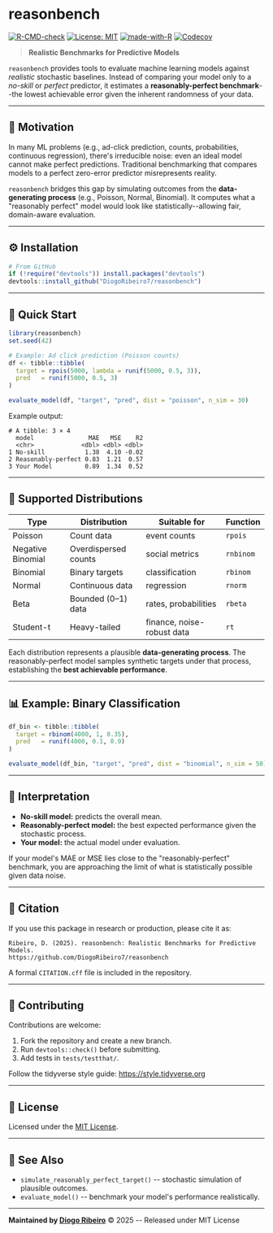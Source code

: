 # reasonbench

[![R-CMD-check](https://github.com/DiogoRibeiro7/reasonbench/actions/workflows/R-CMD-check.yaml/badge.svg)](https://github.com/DiogoRibeiro7/reasonbench/actions/workflows/R-CMD-check.yaml) [![License: MIT](https://img.shields.io/badge/License-MIT-yellow.svg)](LICENSE) [![made-with-R](https://img.shields.io/badge/Made%20with-R-276DC3.svg)](https://cran.r-project.org/) [![Codecov](https://codecov.io/gh/DiogoRibeiro7/reasonbench/branch/main/graph/badge.svg)](https://app.codecov.io/gh/DiogoRibeiro7/reasonbench)

> **Realistic Benchmarks for Predictive Models**

`reasonbench` provides tools to evaluate machine learning models against _realistic_ stochastic baselines. Instead of comparing your model only to a _no-skill_ or _perfect_ predictor, it estimates a **reasonably-perfect benchmark**--the lowest achievable error given the inherent randomness of your data.

--------------------------------------------------------------------------------

## 🧭 Motivation

In many ML problems (e.g., ad-click prediction, counts, probabilities, continuous regression), there's irreducible noise: even an ideal model cannot make perfect predictions. Traditional benchmarking that compares models to a perfect zero-error predictor misrepresents reality.

`reasonbench` bridges this gap by simulating outcomes from the **data-generating process** (e.g., Poisson, Normal, Binomial). It computes what a "reasonably perfect" model would look like statistically--allowing fair, domain-aware evaluation.

--------------------------------------------------------------------------------

## ⚙️ Installation

```r
# From GitHub
if (!require("devtools")) install.packages("devtools")
devtools::install_github("DiogoRibeiro7/reasonbench")
```

--------------------------------------------------------------------------------

## 🚀 Quick Start

```r
library(reasonbench)
set.seed(42)

# Example: Ad click prediction (Poisson counts)
df <- tibble::tibble(
  target = rpois(5000, lambda = runif(5000, 0.5, 3)),
  pred   = runif(5000, 0.5, 3)
)

evaluate_model(df, "target", "pred", dist = "poisson", n_sim = 30)
```

Example output:

```
# A tibble: 3 × 4
  model               MAE   MSE    R2
  <chr>             <dbl> <dbl> <dbl>
1 No-skill           1.38  4.10 -0.02
2 Reasonably-perfect 0.83  1.21  0.57
3 Your Model         0.89  1.34  0.52
```

--------------------------------------------------------------------------------

## 🧩 Supported Distributions

Type              | Distribution         | Suitable for               | Function
----------------- | -------------------- | -------------------------- | ---------
Poisson           | Count data           | event counts               | `rpois`
Negative Binomial | Overdispersed counts | social metrics             | `rnbinom`
Binomial          | Binary targets       | classification             | `rbinom`
Normal            | Continuous data      | regression                 | `rnorm`
Beta              | Bounded (0–1) data   | rates, probabilities       | `rbeta`
Student-t         | Heavy-tailed         | finance, noise-robust data | `rt`

Each distribution represents a plausible **data-generating process**. The reasonably-perfect model samples synthetic targets under that process, establishing the **best achievable performance**.

--------------------------------------------------------------------------------

## 📊 Example: Binary Classification

```r
df_bin <- tibble::tibble(
  target = rbinom(4000, 1, 0.35),
  pred   = runif(4000, 0.1, 0.9)
)

evaluate_model(df_bin, "target", "pred", dist = "binomial", n_sim = 50)
```

--------------------------------------------------------------------------------

## 🧠 Interpretation

- **No-skill model:** predicts the overall mean.
- **Reasonably-perfect model:** the best expected performance given the stochastic process.
- **Your model:** the actual model under evaluation.

If your model's MAE or MSE lies close to the "reasonably-perfect" benchmark, you are approaching the limit of what is statistically possible given data noise.

--------------------------------------------------------------------------------

## 📄 Citation

If you use this package in research or production, please cite it as:

```
Ribeiro, D. (2025). reasonbench: Realistic Benchmarks for Predictive Models.
https://github.com/DiogoRibeiro7/reasonbench
```

A formal `CITATION.cff` file is included in the repository.

--------------------------------------------------------------------------------

## 🤝 Contributing

Contributions are welcome:

1. Fork the repository and create a new branch.
2. Run `devtools::check()` before submitting.
3. Add tests in `tests/testthat/`.

Follow the tidyverse style guide: <https://style.tidyverse.org>

--------------------------------------------------------------------------------

## 🧾 License

Licensed under the [MIT License](LICENSE).

--------------------------------------------------------------------------------

## 🧩 See Also

- `simulate_reasonably_perfect_target()` -- stochastic simulation of plausible outcomes.
- `evaluate_model()` -- benchmark your model's performance realistically.

--------------------------------------------------------------------------------

**Maintained by [Diogo Ribeiro](https://diogoribeiro7.github.io/)** © 2025 -- Released under MIT License
